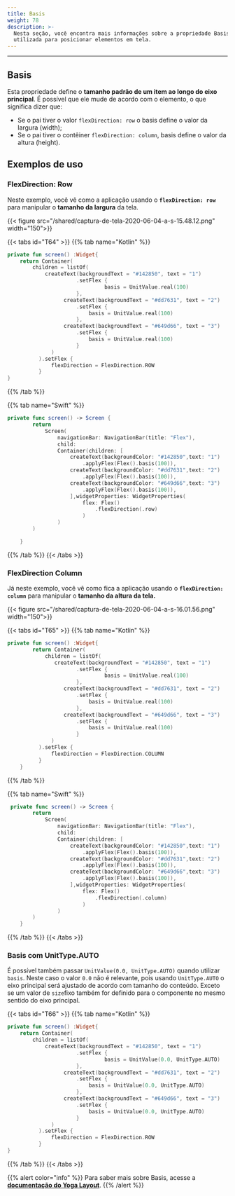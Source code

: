 ```yaml
---
title: Basis
weight: 78
description: >-
  Nesta seção, você encontra mais informações sobre a propriedade Basis
  utilizada para posicionar elementos em tela.
---
```


---

## Basis

Esta propriedade define o **tamanho padrão de um item ao longo do eixo principal**. É possível que ele mude de acordo com o elemento, o que significa dizer que:

- Se o pai tiver o valor `flexDirection: row` o basis define o valor da largura \(width\);
- Se o pai tiver o contêiner `flexDirection: column`, basis define o valor da altura \(height\).

## Exemplos de uso

### FlexDirection: Row

Neste exemplo, você vê como a aplicação usando o **`flexDirection: row`** para manipular o **tamanho da largura** da tela.

{{< figure src="/shared/captura-de-tela-2020-06-04-a-s-15.48.12.png" width="150">}}

{{< tabs id="T64" >}}
{{% tab name="Kotlin" %}}

```kotlin
private fun screen() :Widget{
	return Container(
		children = listOf(
			createText(backgroundText = "#142850", text = "1")
                      .setFlex {
                               basis = UnitValue.real(100)
                      },
                  createText(backgroundText = "#dd7631", text = "2")
                      .setFlex {
                          basis = UnitValue.real(100)
                      },
                  createText(backgroundText = "#649d66", text = "3")
                      .setFlex {
                          basis = UnitValue.real(100)
                      }
              )
          ).setFlex {
              flexDirection = FlexDirection.ROW
          }
}
```

{{% /tab %}}

{{% tab name="Swift" %}}

```swift
private func screen() -> Screen {
        return
            Screen(
                navigationBar: NavigationBar(title: "Flex"),
                child:
                Container(children: [
                    createText(backgroundColor: "#142850",text: "1")
                        .applyFlex(Flex().basis(100)),
                    createText(backgroundColor: "#dd7631",text: "2")
                        .applyFlex(Flex().basis(100)),
                    createText(backgroundColor: "#649d66",text: "3")
                        .applyFlex(Flex().basis(100)),
                    ],widgetProperties: WidgetProperties(
                        flex: Flex()
                            .flexDirection(.row)
                        )
                )
        )

    }
```

{{% /tab %}}
{{< /tabs >}}

###

### FlexDirection Column

Já neste exemplo, você vê como fica a aplicação usando o **`flexDirection: column`** para manipular o **tamanho da altura da tela.**

{{< figure src="/shared/captura-de-tela-2020-06-04-a-s-16.01.56.png" width="150">}}

{{< tabs id="T65" >}}
{{% tab name="Kotlin" %}}

```kotlin
private fun screen() :Widget{
        return Container(
            children = listOf(
               createText(backgroundText = "#142850", text = "1")
                      .setFlex {
                               basis = UnitValue.real(100)
                      },
                  createText(backgroundText = "#dd7631", text = "2")
                      .setFlex {
                          basis = UnitValue.real(100)
                      },
                  createText(backgroundText = "#649d66", text = "3")
                      .setFlex {
                          basis = UnitValue.real(100)
                      }
              )
          ).setFlex {
              flexDirection = FlexDirection.COLUMN
          }
    }
```

{{% /tab %}}

{{% tab name="Swift" %}}

```swift
 private func screen() -> Screen {
        return
            Screen(
                navigationBar: NavigationBar(title: "Flex"),
                child:
                Container(children: [
                    createText(backgroundColor: "#142850",text: "1")
                        .applyFlex(Flex().basis(100)),
                    createText(backgroundColor: "#dd7631",text: "2")
                        .applyFlex(Flex().basis(100)),
                    createText(backgroundColor: "#649d66",text: "3")
                        .applyFlex(Flex().basis(100)),
                    ],widgetProperties: WidgetProperties(
                        flex: Flex()
                            .flexDirection(.column)
                        )
                )
        )
    }
```

{{% /tab %}}
{{< /tabs >}}

### Basis com UnitType.AUTO

É possível também passar `UnitValue(0.0, UnitType.AUTO)` quando utilizar `basis`. Neste caso o valor `0.0` não é relevante, pois usando `UnitType.AUTO` o eixo principal será ajustado de acordo com tamanho do conteúdo. Exceto se um valor de `size`fixo também for definido para o componente no mesmo sentido do eixo principal.

{{< tabs id="T66" >}}
{{% tab name="Kotlin" %}}

```kotlin
private fun screen() :Widget{
	return Container(
		children = listOf(
			createText(backgroundText = "#142850", text = "1")
                      .setFlex {
                               basis = UnitValue(0.0, UnitType.AUTO)
                      },
                  createText(backgroundText = "#dd7631", text = "2")
                      .setFlex {
                          basis = UnitValue(0.0, UnitType.AUTO)
                      },
                  createText(backgroundText = "#649d66", text = "3")
                      .setFlex {
                          basis = UnitValue(0.0, UnitType.AUTO)
                      }
              )
          ).setFlex {
              flexDirection = FlexDirection.ROW
          }
}
```

{{% /tab %}}
{{< /tabs >}}

{{% alert color="info" %}}
Para saber mais sobre Basis, acesse a [**documentação do Yoga Layout**](https://yogalayout.com/pt/flex).
{{% /alert %}}
